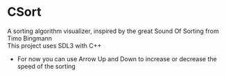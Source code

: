# CSort
A sorting algorithm visualizer, inspired by the great Sound Of Sorting from Timo Bingmann  
This project uses SDL3 with C++ 
- For now you can use Arrow Up and Down to increase or decrease the speed of the sorting  


